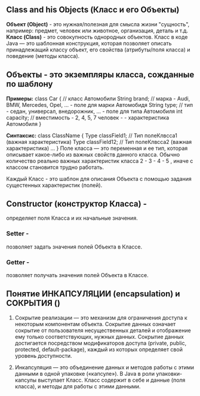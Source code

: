 ## Class and his Objects (Класс и его Объекты)

**Объект (Object)** - это нужная/полезная для смысла жизни "сущность", например:
предмет, человек или животное, организация, деталь и т.д.
**Класс (Class)** - это совокупность однородных объектов.
Класс в коде Java — это шаблонная конструкция, которая позволяет описать принадлежащий классу объект, 
его свойства (атрибуты/поля класса) и поведение (методы класса).

## Объекты  - это экземпляры класса, сожданные по шаблону
**Примеры:**
class Car { // класс Автомобили
    String brand; // марка - Audi, BMW, Mercedes, Opel, ... - поле для марки Автомобидя
    String type; // тип - седан, универсал, внедорожник, ... - поле для типа Автомобиля
    int capacity; // вместимость - 2, 4, 5, 7 человек - - характеристика Автомобиля
}

**Синтаксис:**
class ClassName {
    Type classField1; // Тип полеКлвсса1 (важная характеристика)
    Type classField12; // Тип полеКлвсса2 (важная характеристика)
    ...
}
Поле класса — это переменная и ее тип, которая описывает какое-либо из важных свойств данного класса.
Обычно количество реально важных характеристик класса 2 - 3 - 4 - 5 , иначе с классом становится
трудно работать.

Каждый Класс - это шаблон для описания Объекта с помощью задания сущестенных характеристик (полей).

## Constructor (конструктор Класса) - 
определяет поля Класса и их начальные значения.

### Setter - 
позволяет задать значения полей Объекта в Классе.

### Getter - 
позволяет получать значения полей Объекта в Классе.

## Понятие ИНКАПСУЛЯЦИИ (encapsulation) и СОКРЫТИЯ ()
1. Сокрытие реализации — это механизм для ограничения доступа к некоторым компонентам объекта. 
Сокрытие данных означает сокрытие от пользователя несущественных деталей и отображение 
ему только соответствующих, нужных данных.
Сокрытие данных достигается посредством модификаторов доступа (private, public, 
protected, default-package), каждый из которых определяет свой уровень доступности.

2. Инкапсуляция — это объединение данных и методов работы с этими данными в одной упаковке («капсуле»).
В Java в роли упаковки-капсулы выступает Класс. 
Класс содержит в себе и данные (поля класса), и методы для работы с этими данными. 




